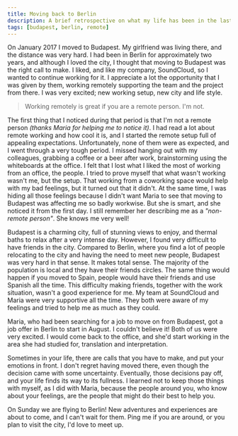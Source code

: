 ```yaml
---
title: Moving back to Berlin
description: A brief retrospective on what my life has been in the last few months and my thougts on my move to Berlin.
tags: [budapest, berlin, remote]
---
```


On January 2017 I moved to Budapest. My girlfriend was living there, and the distance was very hard. I had been in Berlin for approximately two years, and although I loved the city, I thought that moving to Budapest was the right call to make. I liked, and like my company, SoundCloud, so I wanted to continue working for it. I appreciate a lot the opportunity that I was given by them, working remotely supporting the team and the project from there. I was very excited; new working setup, new city and life style.

> Working remotely is great if you are a remote person. I'm not.

The first thing that I noticed during that period is that I'm not a remote person _(thanks Maria for helping me to notice it)_. I had read a lot about remote working and how cool it is, and I started the remote setup full of appealing expectations. Unfortunately, none of them were as expected, and I went through a very tough period. I missed hanging out with my colleagues, grabbing a coffee or a beer after work, brainstorming using the whiteboards at the office. I felt that I lost what I liked the most of working from an office, the people. I tried to prove myself that what wasn't working wasn't me, but the setup. That working from a coworking space would help with my bad feelings, but it turned out that it didn't. At the same time, I was hiding all those feelings because I didn't want Maria to see that moving to Budapest was affecting me so badly workwise. But she is smart, and she noticed it from the first day. I still remember her describing me as a _"non-remote person"_. She knows me very well!

Budapest is a charming city, full of stunning views to enjoy, and thermal baths to relax after a very intense day. However, I found very difficult to have friends in the city. Compared to Berlin, where you find a lot of people relocating to the city and having the need to meet new people, Budapest was very hard in that sense. It makes total sense. The majority of the population is local and they have their friends circles. The same thing would happen if you moved to Spain, people would have their friends and use Spanish all the time. This difficulty making friends, together with the work situation, wasn't a good experience for me. My team at SoundCloud and Maria were very supportive all the time. They both were aware of my feelings and tried to help me as much as they could.

Maria, who had been searching for a job to move on from Budapest, got a job offer in Berlin to start in August. I couldn't believe it! Both of us were very excited. I would come back to the office, and she'd start working in the area she had studied for, translation and interpretation.

Sometimes in your life, there are calls that you have to make, and put your emotions in front. I don't regret having moved there, even though the decision came with some uncertainty. Eventually, those decisions pay off, and your life finds its way to its fullness. I learned not to keep those things with myself, as I did with Maria, because the people around you, who know about your feelings, are the people that might do their best to help you.

On Sunday we are flying to Berlin! New adventures and experiences are about to come, and I can't wait for them. Ping me if you are around, or you plan to visit the city, I'd love to meet up.
